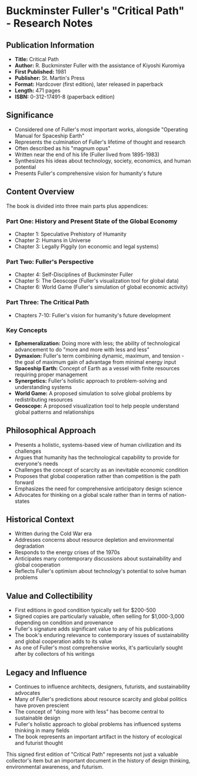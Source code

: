 # Buckminster Fuller's "Critical Path" - Research Notes

## Publication Information
- **Title:** Critical Path
- **Author:** R. Buckminster Fuller with the assistance of Kiyoshi Kuromiya
- **First Published:** 1981
- **Publisher:** St. Martin's Press
- **Format:** Hardcover (first edition), later released in paperback
- **Length:** 471 pages
- **ISBN:** 0-312-17491-8 (paperback edition)

## Significance
- Considered one of Fuller's most important works, alongside "Operating Manual for Spaceship Earth"
- Represents the culmination of Fuller's lifetime of thought and research
- Often described as his "magnum opus"
- Written near the end of his life (Fuller lived from 1895-1983)
- Synthesizes his ideas about technology, society, economics, and human potential
- Presents Fuller's comprehensive vision for humanity's future

## Content Overview
The book is divided into three main parts plus appendices:

### Part One: History and Present State of the Global Economy
- Chapter 1: Speculative Prehistory of Humanity
- Chapter 2: Humans in Universe
- Chapter 3: Legally Piggily (on economic and legal systems)

### Part Two: Fuller's Perspective
- Chapter 4: Self-Disciplines of Buckminster Fuller
- Chapter 5: The Geoscope (Fuller's visualization tool for global data)
- Chapter 6: World Game (Fuller's simulation of global economic activity)

### Part Three: The Critical Path
- Chapters 7-10: Fuller's vision for humanity's future development

### Key Concepts
- **Ephemeralization:** Doing more with less; the ability of technological advancement to do "more and more with less and less"
- **Dymaxion:** Fuller's term combining dynamic, maximum, and tension - the goal of maximum gain of advantage from minimal energy input
- **Spaceship Earth:** Concept of Earth as a vessel with finite resources requiring proper management
- **Synergetics:** Fuller's holistic approach to problem-solving and understanding systems
- **World Game:** A proposed simulation to solve global problems by redistributing resources
- **Geoscope:** A proposed visualization tool to help people understand global patterns and relationships

## Philosophical Approach
- Presents a holistic, systems-based view of human civilization and its challenges
- Argues that humanity has the technological capability to provide for everyone's needs
- Challenges the concept of scarcity as an inevitable economic condition
- Proposes that global cooperation rather than competition is the path forward
- Emphasizes the need for comprehensive anticipatory design science
- Advocates for thinking on a global scale rather than in terms of nation-states

## Historical Context
- Written during the Cold War era
- Addresses concerns about resource depletion and environmental degradation
- Responds to the energy crises of the 1970s
- Anticipates many contemporary discussions about sustainability and global cooperation
- Reflects Fuller's optimism about technology's potential to solve human problems

## Value and Collectibility
- First editions in good condition typically sell for $200-500
- Signed copies are particularly valuable, often selling for $1,000-3,000 depending on condition and provenance
- Fuller's signature adds significant value to any of his publications
- The book's enduring relevance to contemporary issues of sustainability and global cooperation adds to its value
- As one of Fuller's most comprehensive works, it's particularly sought after by collectors of his writings

## Legacy and Influence
- Continues to influence architects, designers, futurists, and sustainability advocates
- Many of Fuller's predictions about resource scarcity and global politics have proven prescient
- The concept of "doing more with less" has become central to sustainable design
- Fuller's holistic approach to global problems has influenced systems thinking in many fields
- The book represents an important artifact in the history of ecological and futurist thought

This signed first edition of "Critical Path" represents not just a valuable collector's item but an important document in the history of design thinking, environmental awareness, and futurism.

